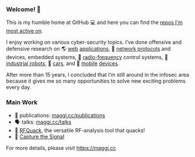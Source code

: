 ### Welcome! 🏡

This is my humble home at GitHub 💻 and here you can find the [repos I'm most active on](https://github.com/phretor?tab=repositories).

I enjoy working on various cyber-security topics. I’ve done offensive and defensive research on 🌎 [web](https://maggi.cc/publication/nikiforakis_strangerdanger_2014/) [applications](https://maggi.cc/publication/unruh_joernphp_2017/), 🔗 [network protocols](https://maggi.cc/publication/maggi_mqttwp_tr_2018/) and devices, embedded systems, 📡 [radio-frequency](https://maggi.cc/publication/maggi_industrialradios_2019/) control systems, 🤖 [industrial robots](https://robosec.org), 🚗 [cars](https://maggi.cc/publication/palanca_candos_2017/), and 📱 [mobile](https://maggi.cc/publication/zheng_greateatlon_2016/) [devices](https://maggi.cc/publication/falsina_grabnrun_2015/).

After more than 15 years, I concluded that I’m still around in the infosec area because it gives me so many opportunities to solve new exciting problems every day.

### Main Work

- 📄 publications: [maggi.cc/publications](https://maggi.cc/publications)
- 🗣 talks: [maggi.cc/talks](https://maggi.cc/talks)
- 📡 [RFQuack](https://github.com/rfquack), the versatile RF-analysis tool that quacks! 
- 📶 [Capture the Signal](https://github.com/capturethesignal)

For more details, please visit https://maggi.cc
